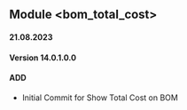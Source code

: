 ## Module <bom_total_cost>

#### 21.08.2023
#### Version 14.0.1.0.0
#### ADD
- Initial Commit for Show Total Cost on BOM
